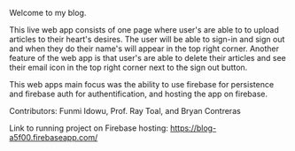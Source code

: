 Welcome to my blog. 

This live web app consists of one page where user's are able to to upload articles to their heart's desires. The user will be able to sign-in and sign out and when they do their name's will appear in the top right corner. Another feature of the web app is that user's are able to delete their articles and see their email icon in the top right corner next to the sign out button.

This web apps main focus was the ability to use firebase for persistence and firebase auth for authentification, and hosting the app on firebase.

Contributors: Funmi Idowu, Prof. Ray Toal, and Bryan Contreras

Link to running project on Firebase hosting: https://blog-a5f00.firebaseapp.com/